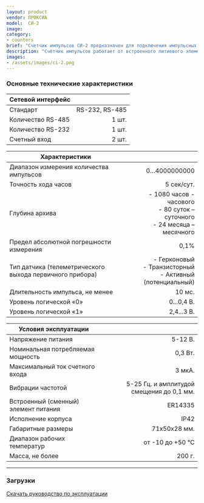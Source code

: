 ```yaml
---
layout: product
vendor: ПРОКСИА
model:  СИ-2
image:
category: 
- counters
brief: "Счетчик импульсов СИ-2 предназначен для подключения импульсных приборов учета (до 2 шт.), первичной обработки, преобразования информации, хранения архивных данных по счетным входам в составе систем диспетчеризации."
description: "Счётчик импульсов работает от встроенного литиевого элемента питания. Счётчик импульсов позволяет хранить во внутреннем архиве накопленное количество импульсов, а также пересчитанные показания приборов учёта с учётом веса импульсов. Регистрация импульсов происходит также во время отсутствия гарантированного питания (5В). Счётчик импульсов имеет 2 счётных входа с последующей возможностью считывания через протокол RS485 или RS232. Протокол обмена с счетчиком импульсов предоставляется по запросу)."
images: 
- /assets/images/ci-2.png
---
```


### Основные технические характеристики

|Сетевой интерфейс||
| ------------- |-------------:|
|Стандарт |RS-232, RS-485 |
|Количество RS-485 |1 шт.|
|Количество RS-232 |1 шт.|
|Счетный вход |2 шт.|

|Характеристики||
| ------------- |-------------:|
|Диапазон измерения количества импульсов |0…4000000000|
|Точность хода часов	|5 сек/сут.|
|Глубина архива	|- 1080 часов - часового <br /> - 80 суток – суточного <br /> - 24 месяца – месячного|
|Предел абсолютной погрешности измерения	|0,1%|
|Тип датчика (телеметрического выхода первичного прибора)	|- Герконовый <br /> - Транзисторный <br /> - Активный (потенциальный)|
|Длительность импульса, не менее	|10 мс.|
|Уровень логической «0»	|0...0,4 В.|
|Уровень логической «1»	|2,4...3 В.|

|Условия эксплуатации||
| ------------- |-------------:|
|Напряжение питания	|5-12 В.|
|Номинальная потребляемая мощность	|0,3 Вт.|
|Максимальный ток счетного входа	|3 мкА.|
|Вибрации частотой	|5-25 Гц. и амплитудой смещения до 0,1 мм.|
|Встроенный (сменный) элемент питания	|ER14335|
|Исполнение корпуса |	IP42|
|Габаритные размеры	|71х50х28 мм.|
|Диапазон рабочих температур 	|от -10 до +50 ℃|
|Масса, не более	|200 г.|

---

### Загрузки

[Скачать руководство по эксплуатации](https://yadi.sk/i/kHEdZui4DtWNng)

